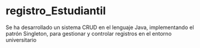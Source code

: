 # registro_Estudiantil
Se ha desarrollado un sistema CRUD en el lenguaje Java, implementando el patrón Singleton, para gestionar y controlar registros en el entorno universitario
